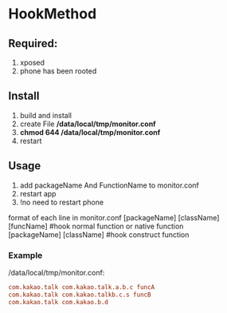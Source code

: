 # HookMethod
## Required:  
1. xposed  
2. phone has been rooted  

## Install
1. build and install  
2. create File **/data/local/tmp/monitor.conf**
3. **chmod 644 /data/local/tmp/monitor.conf** 
4. restart  


## Usage  
1. add packageName And FunctionName to monitor.conf
2. restart app
3. !no need to restart phone

format of each line in monitor.conf
[packageName] [className] [funcName] #hook normal function or native function  
[packageName] [className]  #hook construct function  
### Example
/data/local/tmp/monitor.conf:
```conf
com.kakao.talk com.kakao.talk.a.b.c funcA
com.kakao.talk com.kakao.talkb.c.s funcB
com.kakao.talk com.kakao.b.d
``` 


